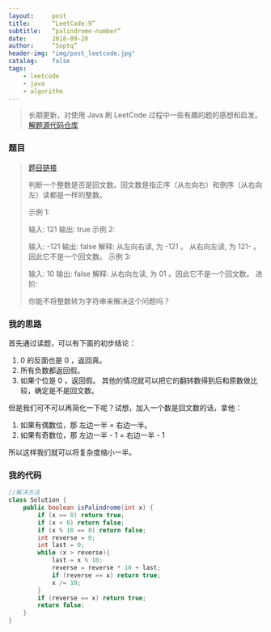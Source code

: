 ```yaml
---
layout:     post
title:      “LeetCode:9”
subtitle:   “palindrome-number”
date:       2018-09-20
author:     “Soptq”
header-img: "img/post_leetcode.jpg"
catalog:    false
tags:
    - leetcode
    - java
    - algorithm
---
```



>长期更新，对使用 Java 刷 LeetCode 过程中一些有趣的题的感想和启发。
>[解题源代码仓库](https://github.com/Soptq/LeetCodeLib)

### 题目

> [题目链接](https://leetcode-cn.com/problems/palindrome-number/description/)
> 
> 判断一个整数是否是回文数。回文数是指正序（从左向右）和倒序（从右向左）读都是一样的整数。
>
>示例 1:
>
>输入: 121
>输出: true
>示例 2:
>
>输入: -121
>输出: false
>解释: 从左向右读, 为 -121 。 从右向左读, 为 121- 。因此它不是一个回文数。
>示例 3:
>
>输入: 10
>输出: false
>解释: 从右向左读, 为 01 。因此它不是一个回文数。
>进阶:
>
>你能不将整数转为字符串来解决这个问题吗？
>

### 我的思路

首先通过读题，可以有下面的初步结论：
1. 0 的反面也是 0 ，返回真。
2. 所有负数都返回假。
3. 如果个位是 0 ，返回假。
其他的情况就可以把它的翻转数得到后和原数做比较，确定是不是回文数。

但是我们可不可以再简化一下呢？试想，加入一个数是回文数的话，拿他：
1. 如果有偶数位，那 左边一半 = 右边一半。
2. 如果有奇数位，那 左边一半 - 1 = 右边一半 - 1

所以这样我们就可以将复杂度缩小一半。

### 我的代码

```java
//解决方法
class Solution {
    public boolean isPalindrome(int x) {
        if (x == 0) return true;
        if (x < 0) return false;
        if (x % 10 == 0) return false;
        int reverse = 0;
        int last = 0;
        while (x > reverse){
            last = x % 10;
            reverse = reverse * 10 + last;
            if (reverse == x) return true;
            x /= 10;
        }
        if (reverse == x) return true;
        return false;
    }
}
```








